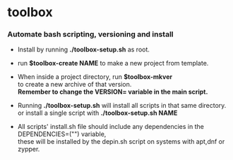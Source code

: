 # toolbox 
### Automate bash scripting, versioning and install
- Install by running **./toolbox-setup.sh** as root.
  
- run **$toolbox-create NAME**
  to make a new project from template.

- When inside a project directory, run **$toolbox-mkver**</br>
  to create a new archive of that version.</br>
  **Remember to change the VERSION= variable in the main script.**
  
- Running **./toolbox-setup.sh** will install all scripts in that same directory.</br>
  or install a single script with **./toolbox-setup.sh NAME**

- All scripts' install.sh file should include any dependencies in the DEPENDENCIES=("") variable,</br>
  these will be installed by the depin.sh script on systems with apt,dnf or zypper.
